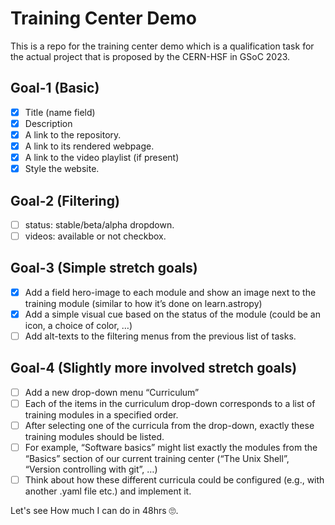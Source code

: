 # Training Center Demo

This is a repo for the training center demo which is a qualification task for the actual project that is proposed by the CERN-HSF in GSoC 2023.

## Goal-1 (Basic)

- [x] Title (name field)
- [x] Description
- [x] A link to the repository.
- [x] A link to its rendered webpage.
- [x] A link to the video playlist (if present)
- [X] Style the website.
## Goal-2 (Filtering)
- [ ] status: stable/beta/alpha dropdown.
- [ ] videos: available or not checkbox.

## Goal-3 (Simple stretch goals)
- [x] Add a field hero-image to each module and show an image next to the training module (similar to how it’s done on learn.astropy)
- [x] Add a simple visual cue based on the status of the module (could be an icon, a choice of color, …)
- [ ] Add alt-texts to the filtering menus from the previous list of tasks.

## Goal-4 (Slightly more involved stretch goals)
- [ ] Add a new drop-down menu “Curriculum”
- [ ] Each of the items in the curriculum drop-down corresponds to a list of training modules in a specified order.
- [ ] After selecting one of the curricula from the drop-down, exactly these training modules should be listed.
- [ ] For example, “Software basics” might list exactly the modules from the “Basics” section of our current training center (“The Unix Shell”, “Version controlling with git”, …)
- [ ] Think about how these different curricula could be configured (e.g., with another .yaml file etc.) and implement it.

Let's see How much I can do in 48hrs 🙄.